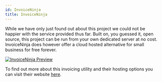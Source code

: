 ```yaml
---
id: InvoiceNinja
title: InvoiceNinja
---
```


While we have only just found out about this project we could not be happier with the service provided thus far. Built on, you guessed it, open source, this project can be run from your own dedicated server at no cost. InvoiceNinja does however offer a cloud hosted alternative for small business for free forever.

[<img alt="InvoiceNinja Preview" src="/img/InvoiceNinja.png" />](https://www.invoiceninja.com/)

To find out more about this invoicing utility and their hosting options you can visit their website [here](https://www.invoiceninja.com/).
